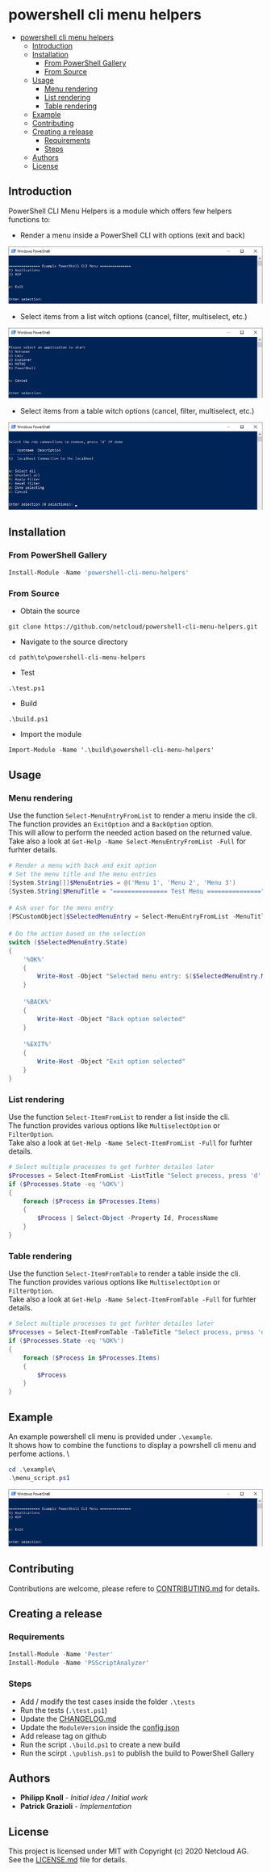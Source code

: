 # powershell cli menu helpers

- [powershell cli menu helpers](#powershell-cli-menu-helpers)
  - [Introduction](#introduction)
  - [Installation](#installation)
    - [From PowerShell Gallery](#from-powershell-gallery)
    - [From Source](#from-source)
  - [Usage](#usage)
    - [Menu rendering](#menu-rendering)
    - [List rendering](#list-rendering)
    - [Table rendering](#table-rendering)
  - [Example](#example)
  - [Contributing](#contributing)
  - [Creating a release](#creating-a-release)
    - [Requirements](#requirements)
    - [Steps](#steps)
  - [Authors](#authors)
  - [License](#license)

## Introduction

PowerShell CLI Menu Helpers is a module which offers few helpers functions to:

- Render a menu inside a PowerShell CLI with options (exit and back)

![Example menu](./assets/images/example_menu.jpg)

- Select items from a list witch options (cancel, filter, multiselect, etc.)

![Example menu](./assets/images/example_select-from-list.jpg)

- Select items from a table witch options (cancel, filter, multiselect, etc.)

![Example menu](./assets/images/example_select-from-table.jpg)

## Installation

### From PowerShell Gallery

```powershell
Install-Module -Name 'powershell-cli-menu-helpers'
```

### From Source

- Obtain the source

```
git clone https://github.com/netcloud/powershell-cli-menu-helpers.git
```

- Navigate to the source directory

```
cd path\to\powershell-cli-menu-helpers
```

- Test

```
.\test.ps1
```

- Build

```
.\build.ps1
```

- Import the module

```
Import-Module -Name '.\build\powershell-cli-menu-helpers'
```

## Usage

### Menu rendering

Use the function `Select-MenuEntryFromList` to render a menu inside the cli. \
The function provides an `ExitOption` and a `BackOption` option. \
This will allow to perform the needed action based on the returned value. \
Take also a look at `Get-Help -Name Select-MenuEntryFromList -Full` for furhter details.

```powershell
# Render a menu with back and exit option
# Set the menu title and the menu entries
[System.String[]]$MenuEntries = @('Menu 1', 'Menu 2', 'Menu 3')
[System.String]$MenuTitle = "=============== Test Menu ==============="

# Ask user for the menu entry
[PSCustomObject]$SelectedMenuEntry = Select-MenuEntryFromList -MenuTitle $MenuTitle -MenuEntries $MenuEntries -ExitOption -BackOption

# Do the action based on the selection
switch ($SelectedMenuEntry.State)
{
    '%OK%'
    {
        Write-Host -Object "Selected menu entry: $($SelectedMenuEntry.MenuEntry)"
    }

    '%BACK%'
    {
        Write-Host -Object "Back option selected"
    }

    '%EXIT%'
    {
        Write-Host -Object "Exit option selected"
    }
}
```

### List rendering

Use the function `Select-ItemFromList` to render a list inside the cli. \
The function provides various options like `MultiselectOption` or `FilterOption`. \
Take also a look at `Get-Help -Name Select-ItemFromList -Full` for furhter details.

```powershell
# Select multiple processes to get furhter detailes later
$Processes = Select-ItemFromList -ListTitle "Select process, press 'd' if done" -Items (Get-Process | Select-Object -First 10) -PropertyName 'ProcessName' -MultiselectOption -CancelOption -FilterOption
if ($Processes.State -eq '%OK%')
{
    foreach ($Process in $Processes.Items)
    {
        $Process | Select-Object -Property Id, ProcessName
    }
}
```

### Table rendering

Use the function `Select-ItemFromTable` to render a table inside the cli. \
The function provides various options like `MultiselectOption` or `FilterOption`. \
Take also a look at `Get-Help -Name Select-ItemFromTable -Full` for furhter details.

```powershell
# Select multiple processes to get furhter detailes later
$Processes = Select-ItemFromTable -TableTitle "Select process, press 'd' if done" -Items (Get-Process | Select-Object -First 10) -PropertyName 'Id', 'Handles', 'ProcessName' -MultiselectOption -CancelOption -FilterOption
if ($Processes.State -eq '%OK%')
{
    foreach ($Process in $Processes.Items)
    {
        $Process
    }
}
```

## Example

An example powershell cli menu is provided under `.\example`. \
It shows how to combine the functions to display a powrshell cli menu and perfome actions. \

```powershell
cd .\example\
.\menu_script.ps1
```

![Example menu](./assets/images/example_menu.jpg)

## Contributing

Contributions are welcome, please refere to [CONTRIBUTING.md](https://github.com/netcloud/powershell-cli-menu-helpers/blob/master/CONTRIBUTING.md) for details.

## Creating a release

### Requirements

```powershell
Install-Module -Name 'Pester'
Install-Module -Name 'PSScriptAnalyzer'
```

### Steps

- Add / modify the test cases inside the folder `.\tests`
- Run the tests (`.\test.ps1`)
- Update the [CHANGELOG.md](https://github.com/netcloud/powershell-cli-menu-helpers/blob/master/CHANGELOG.md)
- Update the `ModuleVersion` inside the [config.json](https://github.com/netcloud/powershell-cli-menu-helpers/blob/master/config.json)
- Add release tag on github
- Run the script `.\build.ps1` to create a new build
- Run the scirpt `.\publish.ps1` to publish the build to PowerShell Gallery

## Authors

- **Philipp Knoll** - _Initial idea / Initial work_
- **Patrick Grazioli** - _Implementation_

## License

This project is licensed under MIT with Copyright (c) 2020 Netcloud AG. \
See the [LICENSE.md](https://github.com/netcloud/powershell-cli-menu-helpers/blob/master/LICENSE.md) file for details.
